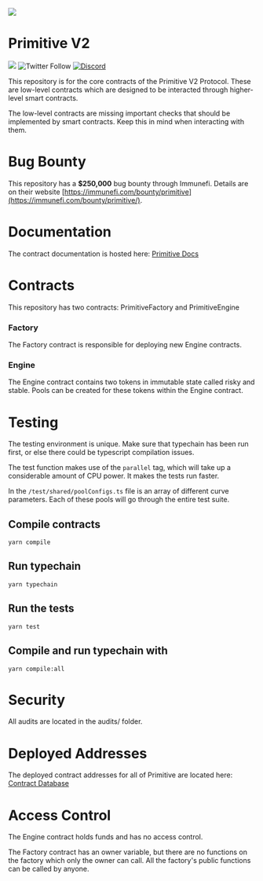 ![](https://pbs.twimg.com/profile_banners/1241234631707381760/1588727988/1500x500)

# Primitive V2

[![](https://img.shields.io/github/stars/primitivefinance/primitive-v2-core?style=social)](https://img.shields.io/github/stars/primitivefinance/primitive-v2-core?style=social)
![Twitter Follow](https://img.shields.io/twitter/follow/primitivefi?style=social)
[![Discord](https://img.shields.io/discord/168831573876015105.svg?label=&logo=discord&logoColor=ffffff&color=7389D8&labelColor=6A7EC2)](https://discord.gg/rzRwJ4K)

This repository is for the core contracts of the Primitive V2 Protocol. These are low-level contracts which are designed to be interacted through higher-level smart contracts.

The low-level contracts are missing important checks that should be implemented by smart contracts. Keep this in mind when interacting with them.

# Bug Bounty

This repository has a **$250,000** bug bounty through Immunefi. Details are on their website [https://immunefi.com/bounty/primitive](https://immunefi.com/bounty/primitive/).

# Documentation

The contract documentation is hosted here: [Primitive Docs](https://docs.primitive.finance)

# Contracts

This repository has two contracts: PrimitiveFactory and PrimitiveEngine

### Factory

The Factory contract is responsible for deploying new Engine contracts.

### Engine

The Engine contract contains two tokens in immutable state called risky and stable. Pools can be created for these tokens within the Engine contract.

# Testing

The testing environment is unique. Make sure that typechain has been run first, or else there could be typescript compilation issues.

The test function makes use of the `parallel` tag, which will take up a considerable amount of CPU power. It makes the tests run faster.

In the `/test/shared/poolConfigs.ts` file is an array of different curve parameters. Each of these pools will go through the entire test suite.

## Compile contracts

`yarn compile`

## Run typechain

`yarn typechain`

## Run the tests

`yarn test`

## Compile and run typechain with

`yarn compile:all`

# Security

All audits are located in the audits/ folder.

# Deployed Addresses

The deployed contract addresses for all of Primitive are located here: [Contract Database](https://www.notion.so/primitivefi/dc3b883ff9d94044b6738701b2826f7a?v=9e56507d430d4f4fb1939242cfb23736)

# Access Control

The Engine contract holds funds and has no access control.

The Factory contract has an owner variable, but there are no functions on the factory which only the owner can call. All the factory's public functions can be called by anyone.
